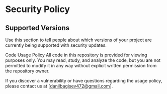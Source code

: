 # Security Policy
## Supported Versions
Use this section to tell people about which versions of your project are currently being supported with security updates.

Code Usage Policy
All code in this repository is provided for viewing purposes only. You may read, study, and analyze the code, but you are not permitted to modify it in any way without explicit written permission from the repository owner.

If you discover a vulnerability or have questions regarding the usage policy, please contact us at [danilbagisev472@gmail.com].
